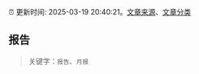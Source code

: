 :alarm_clock: 更新时间: 2025-03-19 20:40:21。[文章来源](/README.md)、[文章分类](/TAGS.md)

## 报告


> 关键字：`报告`、`月报`



